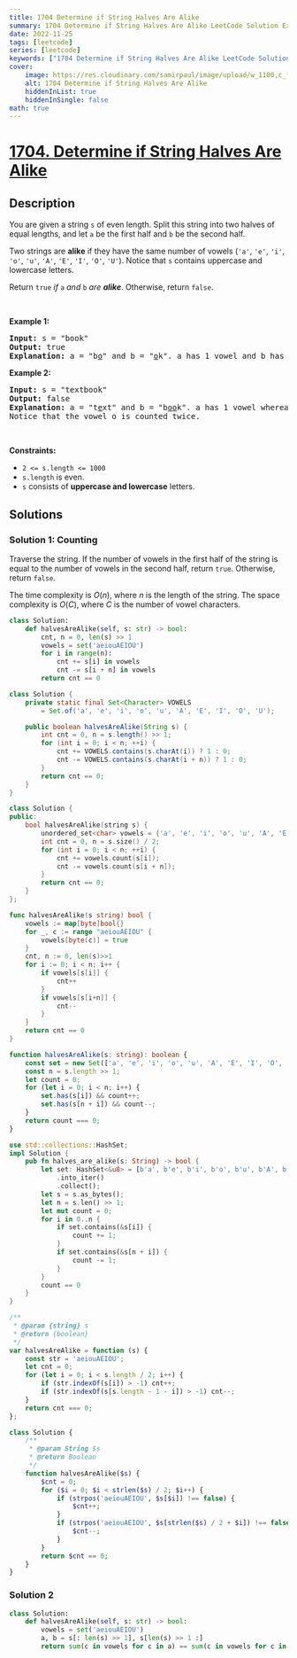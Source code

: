 ```yaml
---
title: 1704 Determine if String Halves Are Alike
summary: 1704 Determine if String Halves Are Alike LeetCode Solution Explained
date: 2022-11-25
tags: [leetcode]
series: [leetcode]
keywords: ["1704 Determine if String Halves Are Alike LeetCode Solution Explained in all languages", "1704 Determine if String Halves Are Alike", "LeetCode", "leetcode solution in Python3 C++ Java Go PHP Ruby Swift TypeScript Rust C# JavaScript C", "GeeksforGeeks", "InterviewBit", "Coding Ninjas", "HackerRank", "HackerEarth", "CodeChef", "TopCoder", "AlgoExpert", "freeCodeCamp", "Codeforces", "GitHub", "AtCoder", "Samir Paul"]
cover:
    image: https://res.cloudinary.com/samirpaul/image/upload/w_1100,c_fit,co_rgb:FFFFFF,l_text:Arial_75_bold:1704 Determine if String Halves Are Alike - Solution Explained/problem-solving.webp
    alt: 1704 Determine if String Halves Are Alike
    hiddenInList: true
    hiddenInSingle: false
math: true
---
```



# [1704. Determine if String Halves Are Alike](https://leetcode.com/problems/determine-if-string-halves-are-alike)


## Description

<p>You are given a string <code>s</code> of even length. Split this string into two halves of equal lengths, and let <code>a</code> be the first half and <code>b</code> be the second half.</p>

<p>Two strings are <strong>alike</strong> if they have the same number of vowels (<code>&#39;a&#39;</code>, <code>&#39;e&#39;</code>, <code>&#39;i&#39;</code>, <code>&#39;o&#39;</code>, <code>&#39;u&#39;</code>, <code>&#39;A&#39;</code>, <code>&#39;E&#39;</code>, <code>&#39;I&#39;</code>, <code>&#39;O&#39;</code>, <code>&#39;U&#39;</code>). Notice that <code>s</code> contains uppercase and lowercase letters.</p>

<p>Return <code>true</code><em> if </em><code>a</code><em> and </em><code>b</code><em> are <strong>alike</strong></em>. Otherwise, return <code>false</code>.</p>

<p>&nbsp;</p>
<p><strong class="example">Example 1:</strong></p>

<pre>
<strong>Input:</strong> s = &quot;book&quot;
<strong>Output:</strong> true
<strong>Explanation:</strong> a = &quot;b<u>o</u>&quot; and b = &quot;<u>o</u>k&quot;. a has 1 vowel and b has 1 vowel. Therefore, they are alike.
</pre>

<p><strong class="example">Example 2:</strong></p>

<pre>
<strong>Input:</strong> s = &quot;textbook&quot;
<strong>Output:</strong> false
<strong>Explanation:</strong> a = &quot;t<u>e</u>xt&quot; and b = &quot;b<u>oo</u>k&quot;. a has 1 vowel whereas b has 2. Therefore, they are not alike.
Notice that the vowel o is counted twice.
</pre>

<p>&nbsp;</p>
<p><strong>Constraints:</strong></p>

<ul>
	<li><code>2 &lt;= s.length &lt;= 1000</code></li>
	<li><code>s.length</code> is even.</li>
	<li><code>s</code> consists of <strong>uppercase and lowercase</strong> letters.</li>
</ul>

## Solutions

### Solution 1: Counting

Traverse the string. If the number of vowels in the first half of the string is equal to the number of vowels in the second half, return `true`. Otherwise, return `false`.

The time complexity is $O(n)$, where $n$ is the length of the string. The space complexity is $O(C)$, where $C$ is the number of vowel characters.

<!-- tabs:start -->

```python
class Solution:
    def halvesAreAlike(self, s: str) -> bool:
        cnt, n = 0, len(s) >> 1
        vowels = set('aeiouAEIOU')
        for i in range(n):
            cnt += s[i] in vowels
            cnt -= s[i + n] in vowels
        return cnt == 0
```

```java
class Solution {
    private static final Set<Character> VOWELS
        = Set.of('a', 'e', 'i', 'o', 'u', 'A', 'E', 'I', 'O', 'U');

    public boolean halvesAreAlike(String s) {
        int cnt = 0, n = s.length() >> 1;
        for (int i = 0; i < n; ++i) {
            cnt += VOWELS.contains(s.charAt(i)) ? 1 : 0;
            cnt -= VOWELS.contains(s.charAt(i + n)) ? 1 : 0;
        }
        return cnt == 0;
    }
}
```

```cpp
class Solution {
public:
    bool halvesAreAlike(string s) {
        unordered_set<char> vowels = {'a', 'e', 'i', 'o', 'u', 'A', 'E', 'I', 'O', 'U'};
        int cnt = 0, n = s.size() / 2;
        for (int i = 0; i < n; ++i) {
            cnt += vowels.count(s[i]);
            cnt -= vowels.count(s[i + n]);
        }
        return cnt == 0;
    }
};
```

```go
func halvesAreAlike(s string) bool {
	vowels := map[byte]bool{}
	for _, c := range "aeiouAEIOU" {
		vowels[byte(c)] = true
	}
	cnt, n := 0, len(s)>>1
	for i := 0; i < n; i++ {
		if vowels[s[i]] {
			cnt++
		}
		if vowels[s[i+n]] {
			cnt--
		}
	}
	return cnt == 0
}
```

```ts
function halvesAreAlike(s: string): boolean {
    const set = new Set(['a', 'e', 'i', 'o', 'u', 'A', 'E', 'I', 'O', 'U']);
    const n = s.length >> 1;
    let count = 0;
    for (let i = 0; i < n; i++) {
        set.has(s[i]) && count++;
        set.has(s[n + i]) && count--;
    }
    return count === 0;
}
```

```rust
use std::collections::HashSet;
impl Solution {
    pub fn halves_are_alike(s: String) -> bool {
        let set: HashSet<&u8> = [b'a', b'e', b'i', b'o', b'u', b'A', b'E', b'I', b'O', b'U']
            .into_iter()
            .collect();
        let s = s.as_bytes();
        let n = s.len() >> 1;
        let mut count = 0;
        for i in 0..n {
            if set.contains(&s[i]) {
                count += 1;
            }
            if set.contains(&s[n + i]) {
                count -= 1;
            }
        }
        count == 0
    }
}
```

```js
/**
 * @param {string} s
 * @return {boolean}
 */
var halvesAreAlike = function (s) {
    const str = 'aeiouAEIOU';
    let cnt = 0;
    for (let i = 0; i < s.length / 2; i++) {
        if (str.indexOf(s[i]) > -1) cnt++;
        if (str.indexOf(s[s.length - 1 - i]) > -1) cnt--;
    }
    return cnt === 0;
};
```

```php
class Solution {
    /**
     * @param String $s
     * @return Boolean
     */
    function halvesAreAlike($s) {
        $cnt = 0;
        for ($i = 0; $i < strlen($s) / 2; $i++) {
            if (strpos('aeiouAEIOU', $s[$i]) !== false) {
                $cnt++;
            }
            if (strpos('aeiouAEIOU', $s[strlen($s) / 2 + $i]) !== false) {
                $cnt--;
            }
        }
        return $cnt == 0;
    }
}
```

<!-- tabs:end -->

### Solution 2

<!-- tabs:start -->

```python
class Solution:
    def halvesAreAlike(self, s: str) -> bool:
        vowels = set('aeiouAEIOU')
        a, b = s[: len(s) >> 1], s[len(s) >> 1 :]
        return sum(c in vowels for c in a) == sum(c in vowels for c in b)
```

<!-- tabs:end -->

<!-- end -->
